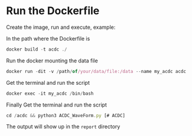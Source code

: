 # Run the Dockerfile

Create the image, run and execute, example: 

In the path where the Dockerfile is
```javascript
docker build -t acdc ./
```

Run the docker mounting the data file
```javascript
docker run -dit -v /path/of/your/data/file:/data --name my_acdc acdc
```

Get the terminal and run the script 
```javascript
docker exec -it my_acdc /bin/bash
```

Finally
Get the terminal and run the script 
```javascript
cd /acdc && python3 ACDC_WaveForm.py [# ACDC]
```

The output will show up in the `report` directory
 
